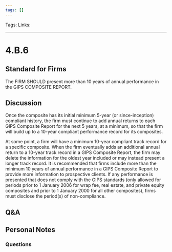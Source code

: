 ```yaml
---
tags: []
---
```

Tags:
Links: 
___
# 4.B.6
## Standard for Firms
The FIRM SHOULD present more than 10 years of annual performance in the GIPS COMPOSITE REPORT.
## Discussion
Once the composite has its initial minimum 5-year (or since-inception) compliant history, the firm must continue to add annual returns to each GIPS Composite Report for the next 5 years, at a minimum, so that the firm will build up to a 10-year compliant performance record for its composites.

At some point, a firm will have a minimum 10-year compliant track record for a specific composite. When the firm eventually adds an additional annual return to a 10-year track record in a GIPS Composite Report, the firm may delete the information for the oldest year included or may instead present a longer track record. It is recommended that firms include more than the minimum 10 years of annual performance in a GIPS Composite Report to provide more information to prospective clients. If any performance is presented that does not comply with the GIPS standards (only allowed for periods prior to 1 January 2006 for wrap fee, real estate, and private equity composites and prior to 1 January 2000 for all other composites), firms must disclose the period(s) of non-compliance.
## Q&A

## Personal Notes

### Questions